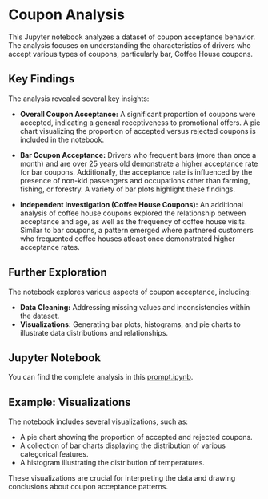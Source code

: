 # Coupon Analysis

This Jupyter notebook analyzes a dataset of coupon acceptance behavior. The analysis focuses on understanding the characteristics of drivers who accept various types of coupons, particularly bar, Coffee House coupons.

## Key Findings

The analysis revealed several key insights:

* **Overall Coupon Acceptance:** A significant proportion of coupons were accepted, indicating a general receptiveness to promotional offers.  A pie chart visualizing the proportion of accepted versus rejected coupons is included in the notebook.
* **Bar Coupon Acceptance:**  Drivers who frequent bars (more than once a month) and are over 25 years old demonstrate a higher acceptance rate for bar coupons.  Additionally, the acceptance rate is influenced by the presence of non-kid passengers and occupations other than farming, fishing, or forestry.  A variety of bar plots highlight these findings.

* **Independent Investigation (Coffee House Coupons):**  An additional analysis of coffee house coupons explored the relationship between acceptance and age, as well as the frequency of coffee house visits.  Similar to bar coupons, a pattern emerged where partnered customers who frequented coffee houses atleast once demonstrated higher acceptance rates.

## Further Exploration

The notebook explores various aspects of coupon acceptance, including:

* **Data Cleaning:**  Addressing missing values and inconsistencies within the dataset.
* **Visualizations:**  Generating bar plots, histograms, and pie charts to illustrate data distributions and relationships.

## Jupyter Notebook

You can find the complete analysis in this [prompt.ipynb](https://github.com/Guyfawkesp/Coupon/blob/main/prompt.ipynb).



## Example:  Visualizations

The notebook includes several visualizations, such as:

* A pie chart showing the proportion of accepted and rejected coupons.
* A collection of bar charts displaying the distribution of various categorical features.
* A histogram illustrating the distribution of temperatures.

These visualizations are crucial for interpreting the data and drawing conclusions about coupon acceptance patterns.
